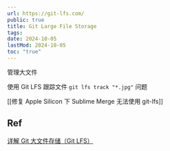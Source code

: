 ```yaml
---
url: https://git-lfs.com/
public: true
title: Git Large File Storage
tags:
date: 2024-10-05
lastMod: 2024-10-05
toc: "true"
---
```


管理大文件

使用 Git LFS 跟踪文件
`git lfs track "*.jpg"`
问题

[[修复  Apple Silicon 下 Sublime Merge 无法使用 git-lfs]]
## Ref
[详解 Git 大文件存储（Git LFS）](https://zhuanlan.zhihu.com/p/146683392)
